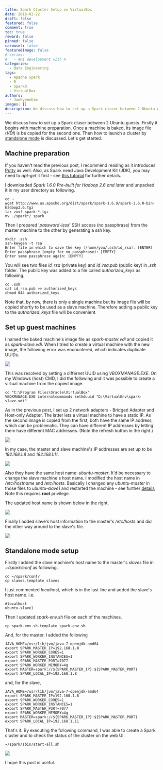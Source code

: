 ```yaml
---
title: Spark Cluster Setup on VirtualBox
date: 2016-02-22
draft: false
featured: false
comment: true
toc: true
reward: false
pinned: false
carousel: false
featuredImage: false
# series:
#   - API development with R
categories:
  - Data Engineering
tags: 
  - Apache Spark
  - R
  - SparkR
  - VirtualBox
authors:
  - JaehyeonKim
images: []
description: We discuss how to set up a Spark cluser between 2 Ubuntu guests. Firstly it begins with machine preparation.
---
```


We discuss how to set up a Spark cluser between 2 Ubuntu guests. Firstly it begins with machine preparation. Once a machine is baked, its image file (*VDI*) is be copied for the second one. Then how to launch a cluster by [standalone mode](http://spark.apache.org/docs/latest/spark-standalone.html) is discussed. Let's get started.

## Machine preparation 

If you haven't read the previous post, I recommend reading as it introduces [Putty](http://www.chiark.greenend.org.uk/~sgtatham/putty/download.html) as well. Also, as Spark need Java Development Kit (JDK), you may need to _apt-get_ it first - see [this tutorial](https://www.digitalocean.com/community/tutorials/how-to-install-java-on-ubuntu-with-apt-get) for further details.

I downloaded _Spark 1.6.0 Pre-built for Hadoop 2.6 and later_ and unpacked it in my user directory as following.

```
cd ~
wget http://www.us.apache.org/dist/spark/spark-1.6.0/spark-1.6.0-bin-hadoop2.6.tgz
tar zxvf spark-*.tgz
mv ./spark*/ spark
```

Then I prepared '_password-less_' SSH access (no passphrase) from the master machine to the other by generating a ssh key.

```
mkdir .ssh
ssh-keygen -t rsa
Enter file in which to save the key (/home/you/.ssh/id_rsa): [ENTER]
Enter passphrase (empty for no passphrase): [EMPTY]
Enter same passphrase again: [EMPTY]
```

You will see two files *id_rsa* (private key) and *id_rsa.pub* (public key) in *.ssh* folder. The public key was added to a file called *authorized_keys* as following. 

```
cd .ssh
cat id_rsa.pub >> authorized_keys
chmod 644 authorized_keys
```

Note that, by now, there is only a single machine but its image file will be copied shortly to be used as a slave machine. Therefore adding a public key to the *authorized_keys* file will be convenient.

## Set up guest machines

I named the baked machine's image file as _spark-master.vdi_ and copied it as _spark-slave.vdi_. When I tried to create a virtual machine with the new image, the following error was encountered, which indicates duplicate UUIDs.

![](01_uuid_error.png#center)

This was resolved by setting a differnet UUID using *VBOXMANAGE.EXE*. On my Windows (host) CMD, I did the following and it was possible to create a virtual machine from the copied image.

```
cd "C:\Program Files\Oracle\VirtualBox"
VBOXMANAGE.EXE internalcommands sethduuid "D:\VirtualEnv\spark-slave.vdi"
```
As in the previous post, I set up 2 network adapters - Bridged Adapter and Host-only Adapter. The latter lets a virtual machine to have a static IP. As the second image is copied from the first, both have the same IP address, which can be problematic. They can have different IP addresses by letting them have different MAC addresses. (Note the refresh button in the right.)

![](021_mac_addr.png#center)

In my case, the master and slave machine's IP addresses are set up to be _192.168.1.8_ and _192.168.1.11_.

![](02_diff_ip.png#center)

Also they have the same host name: *ubuntu-master*. It'd be necessary to change the slave machine's host name. I modified the host name in _/etc/hostname_ and _/etc/hosts_. Basically I changed any _ubuntu-master_ in those files to _ubuntu-slave1_ and restarted the machine - see further [details](http://askubuntu.com/questions/87665/how-do-i-change-the-hostname-without-a-restart) Note this requires **root** privilege.

The updated host name is shown below in the right.

![](03_hostnames.png#center)

Finally I added slave's host information to the master's _/etc/hosts_ and did the other way around to the slave's file.

![](04_etc_hosts.png#center)

## Standalone mode setup

Firstly I added the slave machine's host name to the master's _slaves_ file in _~/spark/conf_ as following.

```
cd ~/spark/conf/
cp slaves.template slaves
```

I just commented _localhost_, which is in the last line and added the slave's host name. i.e.

```
#localhost
ubuntu-slave1
```

Then I updated _spark-env.sh_ file on each of the machines.

```
cp spark-env.sh.template spark-env.sh
```

And, for the master, I added the following

```
JAVA_HOME=/usr/lib/jvm/java-7-openjdk-amd64
export SPARK_MASTER_IP=192.168.1.8
export SPARK_WORKER_CORES=1
export SPARK_WORKER_INSTANCES=1
export SPARK_MASTER_PORT=7077
export SPARK_WORKER_MEMORY=4g
export MASTER=spark://${SPARK_MASTER_IP}:${SPARK_MASTER_PORT}
export SPARK_LOCAL_IP=192.168.1.8
```
and, for the slave,

```
JAVA_HOME=/usr/lib/jvm/java-7-openjdk-amd64
export SPARK_MASTER_IP=192.168.1.8
export SPARK_WORKER_CORES=1
export SPARK_WORKER_INSTANCES=1
export SPARK_MASTER_PORT=7077
export SPARK_WORKER_MEMORY=4g
export MASTER=spark://${SPARK_MASTER_IP}:${SPARK_MASTER_PORT}
export SPARK_LOCAL_IP=192.168.1.11
```

That's it. By executing the following command, I was able to create a Spark cluster and to check the status of the cluster on the web UI.

```
~/spark/sbin/start-all.sh
```

![](05_webui.png#center)

I hope this post is useful.
